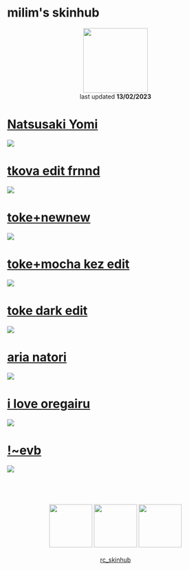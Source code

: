 # milim's skinhub
<p align="center">
<a href="https://osu.ppy.sh/users/12323971">
  <img src="https://a.ppy.sh/12323971"  
       width="150"
       height="150"></a>
<br>
last updated <b>13/02/2023</b>
</p>

# [Natsusaki Yomi](https://github.com/ryancranie/skinhub/raw/tyfh/player/milim/Natsusaki%20Yomi.osk)
[![](https://i.imgur.com/RV1mOrz.jpeg)](https://github.com/ryancranie/skinhub/raw/tyfh/player/milim/Natsusaki%20Yomi.osk)

# [tkova edit frnnd](https://github.com/ryancranie/skinhub/raw/tyfh/player/milim/tkova%20edit%20frnnd.osk)
[![](https://i.imgur.com/3k8XuJA.jpeg)](https://github.com/ryancranie/skinhub/raw/tyfh/player/milim/tkova%20edit%20frnnd.osk)

# [toke+newnew](https://github.com/ryancranie/skinhub/raw/tyfh/player/milim/toke%2Bnewnew.osk)
[![](https://i.imgur.com/vPN5rgx.jpeg)](https://github.com/ryancranie/skinhub/raw/tyfh/player/milim/toke%2Bnewnew.osk)

# [toke+mocha kez edit](https://github.com/ryancranie/skinhub/raw/tyfh/player/milim/toke%2Bmocha%20kez%20edit.osk)
[![](https://i.imgur.com/TpxB30F.jpeg)](https://github.com/ryancranie/skinhub/raw/tyfh/player/milim/toke%2Bmocha%20kez%20edit.osk)

# [toke dark edit](https://github.com/ryancranie/skinhub/raw/tyfh/player/milim/toke%20dark%20edit.osk)
[![](https://i.imgur.com/YCO1UpO.jpeg)](https://github.com/ryancranie/skinhub/raw/tyfh/player/milim/toke%20dark%20edit.osk)

# [aria natori](https://github.com/ryancranie/skinhub/raw/tyfh/player/milim/-%20%2B%20aria_natori.osk)
[![](https://i.imgur.com/KXipn7z.jpeg)](https://github.com/ryancranie/skinhub/raw/tyfh/player/milim/-%20%2B%20aria_natori.osk)

# [i love oregairu](https://github.com/ryancranie/skinhub/raw/tyfh/player/milim/i%20love%20oregairu.osk)
[![](https://i.imgur.com/iDwB7hz.jpeg)](https://github.com/ryancranie/skinhub/raw/tyfh/player/milim/i%20love%20oregairu.osk)

# [!~evb](https://github.com/ryancranie/skinhub/raw/tyfh/player/milim/!%7Eevb.osk)
[![](https://i.imgur.com/UJEoFLo.jpeg)](https://github.com/ryancranie/skinhub/raw/tyfh/player/milim/!%7Eevb.osk)

#
<p align="center">
  <br></br>
  <a href="https://www.twitch.tv/milimmm">
  <img src="https://i.imgur.com/HM030lk.png" 
       width="100" 
       height="100"></a>
  <a href="https://www.youtube.com/channel/UCKa8xFHaNogRUIJSyrjIS9w">
  <img src="https://i.imgur.com/YWbDUUy.png"  
       width="100" 
       height="100"></a>
  <a href="https://twitter.com/ligwiybd">
  <img src="https://i.imgur.com/PUQ5uWf.png" 
       width="100" 
       height="100"></a>
  <br></br>
  <a href="https://github.com/ryancranie/skinhub">rc_skinhub</a>
 </p>



